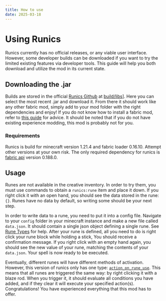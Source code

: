 ```yaml
---
title: How to use
date: 2025-03-18
---
```

# Using Runics

Runics currently has no official releases, or any viable user interface. However, some developer builds can be downloaded if you want to try the limited existing features via developer tools. This guide will help you both download and utilize the mod in its current state.

## Downloading the .jar

Builds are stored in the official [Runics Github](https://github.com/PuzzleDude98/Runics) at [build/libs](https://github.com/PuzzleDude98/Runics/tree/main/build/libs)]. Here you can select the most recent .jar and download it. From there it should work like any other fabric mod, simply add to your mod folder with the right dependencies and enjoy! If you do not know how to install a fabric mod, refer to [this guide](https://docs.fabricmc.net/players/installing-mods) for advice. It should be noted that if you do not have existing experience modding, this mod is probably not for you.

### Requirements

Runics is build for minecraft version 1.21.4 and fabric loader 0.16.10. Attempt other versions at your own risk.
The only required dependency for runics is [fabric api](https://modrinth.com/mod/fabric-api) version 0.188.0.


## Usage

Runes are not available in the creative inventory. In order to try them, you must use commands to obtain a `runics:rune` item and place it down. If you right click it with an open hand, you should see the data stored in the rune: `{}`. Runes have no data by default, so writing some should be your next step.

In order to write data to a rune, you need to put it into a config file. Navigate to your `config` folder in your minecraft instance and make a new file called `data.json`. It should contain a single json object defining a single rune. See [Rune Types](../types/rune_types.md) for help. After your rune is defined, all you need to do is right click your rune block while holding a stick, You should receive a confirmation message. If you right click with an empty hand again, you should see the new value of your rune, matching the contents of your `data.json`. Your spell is now ready to be executed.

Eventually, different runes will have different methods of activation. However, this version of runics only has one type: [`action_on_rune_use`](../types/rune_types/action_on_rune_use.md). This means that all runes are triggered the same way: by right clicking it with a blaze rod. When you trigger it, it should evaluate all conditions you have added, and if they clear it will execute your specified action(s). Congratulations! You have experienced everything that this mod has to offer.